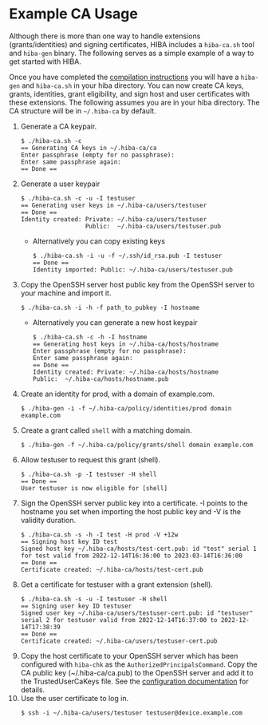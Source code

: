 # Example CA Usage

Although there is more than one way to handle extensions (grants/identities) and
signing certificates, HIBA includes a `hiba-ca.sh` tool and `hiba-gen` binary.
The following serves as a simple example of a way to get started with HIBA.

Once you have completed the
[compilation instructions](https://github.com/google/hiba/blob/main/INSTALL.md#compilation)
you will have a `hiba-gen` and `hiba-ca.sh` in your hiba directory. You can now
create CA keys, grants, identities, grant eligibility, and sign host and user
certificates with these extensions. The following assumes you are in your hiba
directory. The CA structure will be in `~/.hiba-ca` by default.

1. Generate a CA keypair.
    ```
    $ ./hiba-ca.sh -c
    == Generating CA keys in ~/.hiba-ca/ca
    Enter passphrase (empty for no passphrase):
    Enter same passphrase again:
    == Done ==
    ```
1. Generate a user keypair
    ```
    $ ./hiba-ca.sh -c -u -I testuser
    == Generating user keys in ~/.hiba-ca/users/testuser
    == Done ==
    Identity created: Private: ~/.hiba-ca/users/testuser
                      Public:  ~/.hiba-ca/users/testuser.pub
    ```
    * Alternatively you can copy existing keys
        ```
        $ ./hiba-ca.sh -i -u -f ~/.ssh/id_rsa.pub -I testuser
        == Done ==
        Identity imported: Public: ~/.hiba-ca/users/testuser.pub
        ```
1. Copy the OpenSSH server host public key from the OpenSSH server to your
   machine and import it.
    ```
    $ ./hiba-ca.sh -i -h -f path_to_pubkey -I hostname
    ```
    * Alternatively you can generate a new host keypair
        ```
        $ ./hiba-ca.sh -c -h -I hostname
        == Generating host keys in ~/.hiba-ca/hosts/hostname
        Enter passphrase (empty for no passphrase):
        Enter same passphrase again:
        == Done ==
        Identity created: Private: ~/.hiba-ca/hosts/hostname
        Public:  ~/.hiba-ca/hosts/hostname.pub
        ```
1. Create an identity for prod, with a domain of example.com.
    ```
    $ ./hiba-gen -i -f ~/.hiba-ca/policy/identities/prod domain example.com
    ```
1. Create a grant called `shell` with a matching domain.
    ```
    $ ./hiba-gen -f ~/.hiba-ca/policy/grants/shell domain example.com
    ```
1. Allow testuser to request this grant (shell).
    ```
    $ ./hiba-ca.sh -p -I testuser -H shell
    == Done ==
    User testuser is now eligible for [shell]
    ```
1. Sign the OpenSSH server public key into a certificate. -I points to the
   hostname you set when importing the host public key and -V is the validity
   duration.
    ```
    $ ./hiba-ca.sh -s -h -I test -H prod -V +12w
    == Signing host key ID test
    Signed host key ~/.hiba-ca/hosts/test-cert.pub: id "test" serial 1 for test valid from 2022-12-14T16:36:00 to 2023-03-14T16:36:00
    == Done ==
    Certificate created: ~/.hiba-ca/hosts/test-cert.pub
    ```
1. Get a certificate for testuser with a grant extension (shell).
    ```
    $ ./hiba-ca.sh -s -u -I testuser -H shell
    == Signing user key ID testuser
    Signed user key ~/.hiba-ca/users/testuser-cert.pub: id "testuser" serial 2 for testuser valid from 2022-12-14T16:37:00 to 2022-12-14T17:38:39
    == Done ==
    Certificate created: ~/.hiba-ca/users/testuser-cert.pub
    ```
1. Copy the host certificate to your OpenSSH server which has been configured
   with `hiba-chk` as the `AuthorizedPrincipalsCommand`. Copy the CA public key
(~/.hiba-ca/ca.pub) to the OpenSSH server and add it to the TrustedUserCaKeys
file. See the [configuration
documentation](https://github.com/google/hiba/blob/main/INSTALL.md#configuration)
for details.
1.  Use the user certificate to log in.
    ```
    $ ssh -i ~/.hiba-ca/users/testuser testuser@device.example.com
    ```
